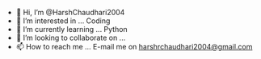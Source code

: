 - 👋 Hi, I’m @HarshChaudhari2004
- 👀 I’m interested in ... Coding
- 🌱 I’m currently learning ... Python
- 💞️ I’m looking to collaborate on ...
- 📫 How to reach me ... E-mail me on harshrchaudhari2004@gmail.com

<!---
HarshChaudhari2004/HarshChaudhari2004 is a ✨ special ✨ repository because its `README.md` (this file) appears on your GitHub profile.
You can click the Preview link to take a look at your changes.
--->
